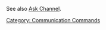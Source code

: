 See also [Ask Channel](Ask_Channel.md "wikilink").

[Category: Communication
Commands](Category:_Communication_Commands "wikilink")

